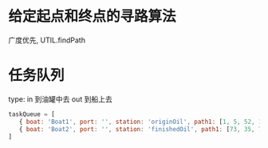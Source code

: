 # 给定起点和终点的寻路算法
广度优先, UTIL.findPath

# 任务队列
type: in 到油罐中去  out 到船上去
```js
taskQueue = [
   { boat: 'Boat1', port: '', station: 'originOil', path1: [1, 5, 52, 12, 24], path2: [73, 35, 74, 412, 63, 7], type: 'in', color: '#f2910a' },
   { boat: 'Boat2', port: '', station: 'finishedOil', path1: [73, 35, 74, 412, 63, 7], path2: [1, 5, 52, 12, 24], type: 'out', color: '#22b2da' }
]
```